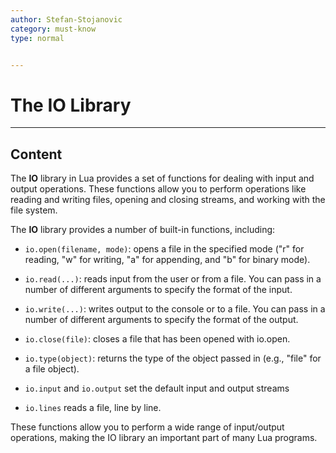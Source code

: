 ```yaml
---
author: Stefan-Stojanovic
category: must-know
type: normal


---
```


# The IO Library

---
## Content

The **IO** library in Lua provides a set of functions for dealing with input and output operations. These functions allow you to perform operations like reading and writing files, opening and closing streams, and working with the file system.

The **IO** library provides a number of built-in functions, including:

- `io.open(filename, mode)`: opens a file in the specified mode ("r" for reading, "w" for writing, "a" for appending, and "b" for binary mode).

- `io.read(...)`: reads input from the user or from a file. You can pass in a number of different arguments to specify the format of the input.

- `io.write(...)`: writes output to the console or to a file. You can pass in a number of different arguments to specify the format of the output.

- `io.close(file)`: closes a file that has been opened with io.open.

- `io.type(object)`: returns the type of the object passed in (e.g., "file" for a file object).

- `io.input` and `io.output` set the default input and output streams

- `io.lines` reads a file, line by line.


These functions allow you to perform a wide range of input/output operations, making the IO library an important part of many Lua programs.
